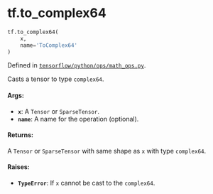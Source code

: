 <div itemscope itemtype="http://developers.google.com/ReferenceObject">
<meta itemprop="name" content="tf.to_complex64" />
</div>

# tf.to_complex64

``` python
tf.to_complex64(
    x,
    name='ToComplex64'
)
```



Defined in [`tensorflow/python/ops/math_ops.py`](https://www.tensorflow.org/code/tensorflow/python/ops/math_ops.py).

Casts a tensor to type `complex64`.

#### Args:

* <b>`x`</b>: A `Tensor` or `SparseTensor`.
* <b>`name`</b>: A name for the operation (optional).


#### Returns:

A `Tensor` or `SparseTensor` with same shape as `x` with type `complex64`.


#### Raises:

* <b>`TypeError`</b>: If `x` cannot be cast to the `complex64`.